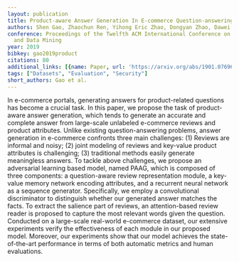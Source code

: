```yaml
---
layout: publication
title: Product-aware Answer Generation In E-commerce Question-answering
authors: Shen Gao, Zhaochun Ren, Yihong Eric Zhao, Dongyan Zhao, Dawei Yin, Rui Yan
conference: Proceedings of the Twelfth ACM International Conference on Web Search
  and Data Mining
year: 2019
bibkey: gao2019product
citations: 80
additional_links: [{name: Paper, url: 'https://arxiv.org/abs/1901.07696'}]
tags: ["Datasets", "Evaluation", "Security"]
short_authors: Gao et al.
---
```

In e-commerce portals, generating answers for product-related questions has
become a crucial task. In this paper, we propose the task of product-aware
answer generation, which tends to generate an accurate and complete answer from
large-scale unlabeled e-commerce reviews and product attributes. Unlike
existing question-answering problems, answer generation in e-commerce confronts
three main challenges: (1) Reviews are informal and noisy; (2) joint modeling
of reviews and key-value product attributes is challenging; (3) traditional
methods easily generate meaningless answers. To tackle above challenges, we
propose an adversarial learning based model, named PAAG, which is composed of
three components: a question-aware review representation module, a key-value
memory network encoding attributes, and a recurrent neural network as a
sequence generator. Specifically, we employ a convolutional discriminator to
distinguish whether our generated answer matches the facts. To extract the
salience part of reviews, an attention-based review reader is proposed to
capture the most relevant words given the question. Conducted on a large-scale
real-world e-commerce dataset, our extensive experiments verify the
effectiveness of each module in our proposed model. Moreover, our experiments
show that our model achieves the state-of-the-art performance in terms of both
automatic metrics and human evaluations.